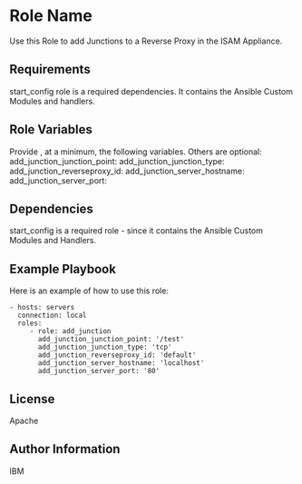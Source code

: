 Role Name
=========

Use this Role to add Junctions to a Reverse Proxy in the ISAM Appliance.

Requirements
------------

start_config role is a required dependencies. It contains the Ansible Custom Modules and handlers.

Role Variables
--------------

Provide , at a minimum, the following variables. Others are optional:
add_junction_junction_point:
add_junction_junction_type:
add_junction_reverseproxy_id:
add_junction_server_hostname:
add_junction_server_port:

Dependencies
------------

start_config is a required role - since it contains the Ansible Custom Modules and Handlers.

Example Playbook
----------------

Here is an example of how to use this role:

    - hosts: servers
      connection: local
      roles:
         - role: add_junction
           add_junction_junction_point: '/test'
           add_junction_junction_type: 'tcp'
           add_junction_reverseproxy_id: 'default'
           add_junction_server_hostname: 'localhost'
           add_junction_server_port: '80'

License
-------

Apache

Author Information
------------------

IBM
